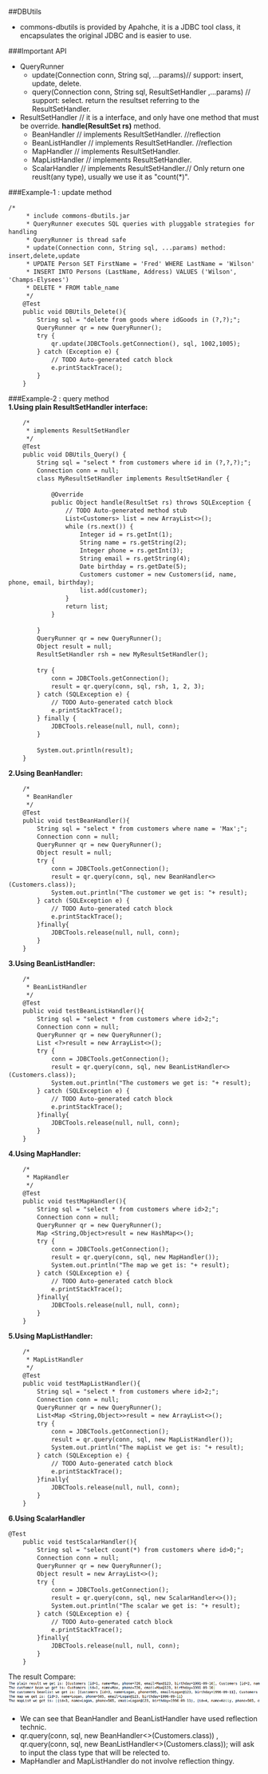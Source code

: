 ##DBUtils
- commons-dbutils is provided by Apahche, it is a JDBC tool class, it encapsulates the original JDBC and is easier to use.          
          
###Important API         
- QueryRunner
  - update(Connection conn, String sql, ...params)// support: insert, update, delete.         
  - query(Connection conn, String sql, ResultSetHandler ,...params) // support: select. return the resultset referring to the ResultSetHandler.   
- ResultSetHandler // it is a interface, and only have one method that must be override. **handle(ResultSet rs)** method.        
  - BeanHandler // implements ResultSetHandler. //reflection           
  - BeanListHandler // implements ResultSetHandler. //reflection               
  - MapHandler // implements ResultSetHandler.          
  - MapListHandler // implements ResultSetHandler.         
  - ScalarHandler // implements ResultSetHandler.// Only return one reuslt(any type), usually we use it as "count(*)".                                     
                   
###Example-1 : update method        
```
/*
	 * include commons-dbutils.jar
	 * QueryRunner executes SQL queries with pluggable strategies for handling
	 * QueryRunner is thread safe
	 * update(Connection conn, String sql, ...params) method: insert,delete,update
	 * UPDATE Person SET FirstName = 'Fred' WHERE LastName = 'Wilson'   
	 * INSERT INTO Persons (LastName, Address) VALUES ('Wilson', 'Champs-Elysees')
	 * DELETE * FROM table_name
	 */
	@Test
	public void DBUtils_Delete(){
		String sql = "delete from goods where idGoods in (?,?);";
		QueryRunner qr = new QueryRunner();
		try {
			qr.update(JDBCTools.getConnection(), sql, 1002,1005);
		} catch (Exception e) {
			// TODO Auto-generated catch block
			e.printStackTrace();
		}
	}
```       
          
###Example-2 : query method         
**1.Using plain ResultSetHandler interface:**          
```
	/*
	 * implements ResultSetHandler
	 */
	@Test
	public void DBUtils_Query() {
		String sql = "select * from customers where id in (?,?,?);";
		Connection conn = null;
		class MyResultSetHandler implements ResultSetHandler {

			@Override
			public Object handle(ResultSet rs) throws SQLException {
				// TODO Auto-generated method stub
				List<Customers> list = new ArrayList<>();
				while (rs.next()) {
					Integer id = rs.getInt(1);
					String name = rs.getString(2);
					Integer phone = rs.getInt(3);
					String email = rs.getString(4);
					Date birthday = rs.getDate(5);
					Customers customer = new Customers(id, name, phone, email, birthday);
					list.add(customer);
				}
				return list;
			}

		}
		QueryRunner qr = new QueryRunner();
		Object result = null;
		ResultSetHandler rsh = new MyResultSetHandler();

		try {
			conn = JDBCTools.getConnection();
			result = qr.query(conn, sql, rsh, 1, 2, 3);
		} catch (SQLException e) {
			// TODO Auto-generated catch block
			e.printStackTrace();
		} finally {
			JDBCTools.release(null, null, conn);
		}

		System.out.println(result);
	}
```          
                   
       
**2.Using BeanHandler:**          
```
	/*
	 * BeanHandler
	 */
	@Test 
	public void testBeanHandler(){
		String sql = "select * from customers where name = 'Max';";
		Connection conn = null;
		QueryRunner qr = new QueryRunner();
		Object result = null;
		try {
			conn = JDBCTools.getConnection();
			result = qr.query(conn, sql, new BeanHandler<>(Customers.class));
			System.out.println("The customer we get is: "+ result);
		} catch (SQLException e) {
			// TODO Auto-generated catch block
			e.printStackTrace();
		}finally{
			JDBCTools.release(null, null, conn);
		}
	}
```              
               
                   
**3.Using BeanListHandler:**                      
```
	/*
	 * BeanListHandler
	 */
	@Test 
	public void testBeanListHandler(){
		String sql = "select * from customers where id>2;";
		Connection conn = null;
		QueryRunner qr = new QueryRunner();
		List <?>result = new ArrayList<>();
		try {
			conn = JDBCTools.getConnection();
			result = qr.query(conn, sql, new BeanListHandler<>(Customers.class));
			System.out.println("The customers we get is: "+ result);
		} catch (SQLException e) {
			// TODO Auto-generated catch block
			e.printStackTrace();
		}finally{
			JDBCTools.release(null, null, conn);
		}
	}
```              
                 
                      
**4.Using MapHandler:**                                         
```
	/*
	 * MapHandler
	 */
	@Test 
	public void testMapHandler(){
		String sql = "select * from customers where id>2;";
		Connection conn = null;
		QueryRunner qr = new QueryRunner();
		Map <String,Object>result = new HashMap<>();
		try {
			conn = JDBCTools.getConnection();
			result = qr.query(conn, sql, new MapHandler());
			System.out.println("The map we get is: "+ result);
		} catch (SQLException e) {
			// TODO Auto-generated catch block
			e.printStackTrace();
		}finally{
			JDBCTools.release(null, null, conn);
		}
	}
```                             
                 
                      
**5.Using MapListHandler:**                                         
```
	/*
	 * MapListHandler
	 */
	@Test 
	public void testMapListHandler(){
		String sql = "select * from customers where id>2;";
		Connection conn = null;
		QueryRunner qr = new QueryRunner();
		List<Map <String,Object>>result = new ArrayList<>();
		try {
			conn = JDBCTools.getConnection();
			result = qr.query(conn, sql, new MapListHandler());
			System.out.println("The mapList we get is: "+ result);
		} catch (SQLException e) {
			// TODO Auto-generated catch block
			e.printStackTrace();
		}finally{
			JDBCTools.release(null, null, conn);
		}
	}
```           
       
     
**6.Using ScalarHandler**             
```
@Test
	public void testScalarHandler(){
		String sql = "select count(*) from customers where id>0;";
		Connection conn = null;
		QueryRunner qr = new QueryRunner();
		Object result = new ArrayList<>();
		try {
			conn = JDBCTools.getConnection();
			result = qr.query(conn, sql, new ScalarHandler<>());
			System.out.println("The scalar we get is: "+ result);
		} catch (SQLException e) {
			// TODO Auto-generated catch block
			e.printStackTrace();
		}finally{
			JDBCTools.release(null, null, conn);
		}
	}
```              
                                          
                     
The result Compare:          
![DBUtilResult](/src/picture/DBUtilResult.png)                
- We can see that BeanHandler and BeanListHandler have used reflection technic.            
- qr.query(conn, sql, new BeanHandler<>(Customers.class)) , qr.query(conn, sql, new BeanListHandler<>(Customers.class)); will ask to input the class type that will be relected to.     
- MapHandler and MapListHandler do not involve reflection thingy.          
            
                   
                         
                     


